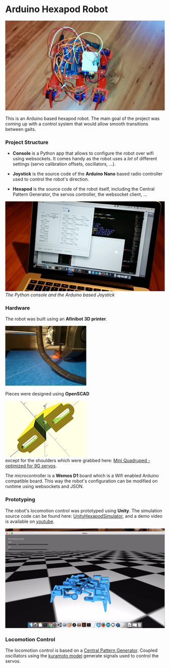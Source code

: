 # Arduino Hexapod Robot

![Hexapod](/img/walking.gif)

This is an Arduino based hexapod robot. The main goal of the project was coming up with a control system that would allow smooth transitions between gaits.

### Project Structure
- **Console** is a Python app that allows to configure the robot over wifi using websockets. It comes handy as the robot uses a *lot* of different settings (servo calibration offsets, oscillators, ...).

- **Joystick** is the source code of the  **Arduino Nano** based radio controller used to control the robot's direction.

- **Hexapod** is the source code of the robot itself, including the Central Pattern Generator, the servos controller, the websocket client, ...

![Console And Joystick](/img/console.gif)
*The Python console and the Arduino based Joystick*


### Hardware

The robot was built using an **Afinibot 3D printer**.

![3D Printing](/img/printing.png)

Pieces were designed using **OpenSCAD**

![OpenSCAD](/img/openscad.png)<br>
except for the shoulders which were grabbed here: [Mini Quadruped - optimized for 9G servos](http://www.thingiverse.com/thing:38159).


The microcontroller is a **Wemos D1** board which is a Wifi enabled Arduino compatible board. This way the robot's configuration can be modified on runtime using websockets and JSON.

### Prototyping

The robot's locomotion control was prototyped using **Unity**. The simulation source code can be found here: [UnityHexapodSimulator](https://github.com/etienne-p/UnityHexapodSimulator), and a demo video is available on [youtube](https://www.youtube.com/watch?v=RsYVKNpakKs).

![Unity Simulation](/img/simulation.gif)

### Locomotion Control

The locomotion control is based on a [Central Pattern Generator](https://en.wikipedia.org/wiki/Central_pattern_generator). Coupled oscillators using the [kuramoto model](https://en.wikipedia.org/wiki/Kuramoto_model) generate signals used to control the servos.
